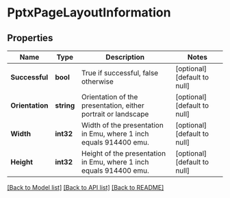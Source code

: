 # PptxPageLayoutInformation

## Properties
Name | Type | Description | Notes
------------ | ------------- | ------------- | -------------
**Successful** | **bool** | True if successful, false otherwise | [optional] [default to null]
**Orientation** | **string** | Orientation of the presentation, either portrait or landscape | [optional] [default to null]
**Width** | **int32** | Width of the presentation in Emu, where 1 inch equals 914400 emu. | [optional] [default to null]
**Height** | **int32** | Height of the presentation in Emu, where 1 inch equals 914400 emu. | [optional] [default to null]

[[Back to Model list]](../README.md#documentation-for-models) [[Back to API list]](../README.md#documentation-for-api-endpoints) [[Back to README]](../README.md)


